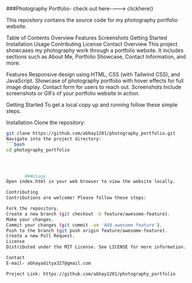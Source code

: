 ###Photography Portfolio- check out here----> clickhere()

This repository contains the source code for my photography portfolio website.

Table of Contents
Overview
Features
Screenshots
Getting Started
Installation
Usage
Contributing
License
Contact
Overview
This project showcases my photography work through a portfolio website. It includes sections such as About Me, Portfolio Showcase, Contact Information, and more.

Features
Responsive design using HTML, CSS (with Tailwind CSS), and JavaScript.
Showcase of photography portfolio with hover effects for full image display.
Contact form for users to reach out.
Screenshots
Include screenshots or GIFs of your portfolio website in action.

Getting Started
To get a local copy up and running follow these simple steps.

Installation
Clone the repository:

```bash
git clone https://github.com/abhay1201/photography_portfolio.git
Navigate into the project directory:
```bash
cd photography_portfolio




       ###Usage
Open index.html in your web browser to view the website locally.

Contributing
Contributions are welcome! Please follow these steps:

Fork the repository.
Create a new branch (git checkout -b feature/awesome-feature).
Make your changes.
Commit your changes (git commit -am 'Add awesome feature').
Push to the branch (git push origin feature/awesome-feature).
Create a new Pull Request.
License
Distributed under the MIT License. See LICENSE for more information.

Contact
E-mail- abhayaditya327@gmail.com

Project Link: https://github.com/abhay1201/photography_portfolio
